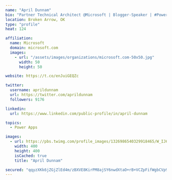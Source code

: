 ```yaml
---
name: "April Dunnam"
bio: "Partner Technical Architect @Microsoft | Blogger-Speaker | #PowerApps, #PowerAutomate, #Office365, #SharePoint | #WIT | #Karaoke Queen"
location: Broken Arrow, OK
type: "profile"
heat: 124

affiliation:
  name: Microsoft
  domain: microsoft.com
  images:
    - url: "/assets/images/organizations/microsoft.com-50x50.jpg"
      width: 50
      height: 50

website: https://t.co/enJuiGEQZc

twitter:
  username: aprildunnam
  url: https://twitter.com/aprildunnam
  followers: 9176

linkedin:
  url: https://www.linkedin.com/public-profile/in/april-dunnam

topics:
  - Power Apps

images:
  - url: https://pbs.twimg.com/profile_images/1326986540329918465/W_IJ6Ih2_400x400.jpg
    width: 400
    height: 400
    isCached: true
    title: "April Dunnam"

secured: "qqyzXKk6jZGjZlEd4m/zBXVE8KirPM8ajSY6nwdXtaO+rB+VCZpFifWgbCVp92Mvq2cFpZgNZRUcfTwRfG6ol2zTraCsKlzNW1jQykVmFs69HT24iUQG5/2MFw15lO7tp7eXKQJpjS/OTk0+4k4Lum/tOEb4AG51siAD3Ht90HeegEajyJSLWE5nv0ojwK1v42aCjZsOTgFJkc6PVL7+3QvQyhq+o+vdn/iHStzu4GjESB9v3J1OVLOYLute6rFMhOPOSUOE96YI7LkHAPnKrGT83Y5GxTqF8hqf85ipptBNSJWfYhYuE3sO1HChzW0EqhHv2GaaV6MS6gwWc4mJvSrJJQ98Kqec3IclDi0ZbAJOE7PtqkfTQxy8xkMX8NcwR6ZWu8CuJ/AFSNdzyAe9TdmqBUE/mcNTJrn5w0jIr84=;h4iXASitaA0f7T6dZXgrBw=="
---
```


